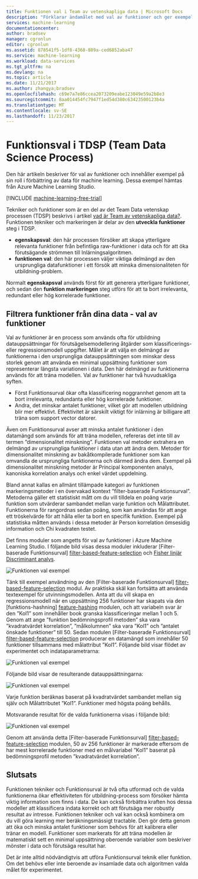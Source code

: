 ```yaml
---
title: Funktionen val i Team av vetenskapliga data | Microsoft Docs
description: "Förklarar ändamålet med val av funktioner och ger exempel på deras roll i förbättring av data för maskininlärning."
services: machine-learning
documentationcenter: 
author: bradsev
manager: cgronlun
editor: cgronlun
ms.assetid: 878541f5-1df8-4368-889a-ced6852aba47
ms.service: machine-learning
ms.workload: data-services
ms.tgt_pltfrm: na
ms.devlang: na
ms.topic: article
ms.date: 11/21/2017
ms.author: zhangya;bradsev
ms.openlocfilehash: c69e7a7e86ccea2073209eabe123049e59a2b8e3
ms.sourcegitcommit: 8aa014454fc7947f1ed54d380c63423500123b4a
ms.translationtype: MT
ms.contentlocale: sv-SE
ms.lasthandoff: 11/23/2017
---
```

# <a name="feature-selection-in-the-team-data-science-process-tdsp"></a>Funktionsval i TDSP (Team Data Science Process)
Den här artikeln beskriver för val av funktioner och innehåller exempel på sin roll i förbättring av data för machine learning. Dessa exempel hämtas från Azure Machine Learning Studio. 

[!INCLUDE [machine-learning-free-trial](../../../includes/machine-learning-free-trial.md)]

Tekniker och funktioner som är en del av det Team Data vetenskap processen (TDSP) beskrivs i artikel [vad är Team av vetenskapliga data?](overview.md). Funktionen tekniker och markeringen är delar av den **utveckla funktioner** steg i TDSP.

* **egenskapsval**: den här processen försöker att skapa ytterligare relevanta funktioner från befintliga raw-funktioner i data och för att öka förutsägande strömmen till Inlärningsalgoritmen.
* **funktionen val**: den här processen väljer viktiga delmängd av den ursprungliga datafunktioner i ett försök att minska dimensionaliteten för utbildning-problem.

Normalt **egenskapsval** används först för att generera ytterligare funktioner, och sedan den **funktion markeringen** steg utförs för att ta bort irrelevanta, redundant eller hög korrelerade funktioner.

## <a name="filter-features-from-your-data---feature-selection"></a>Filtrera funktioner från dina data - val av funktioner
Val av funktioner är en process som används ofta för utbildning datauppsättningar för förutsägelsemodellering åtgärder som klassificerings- eller regressionsmodell uppgifter. Målet är att välja en delmängd av funktionerna i den ursprungliga datauppsättningen som minskar dess storlek genom att använda en minimal uppsättning funktioner som representerar längsta variationen i data. Den här delmängd av funktionerna används för att träna modellen. Val av funktioner har två huvudsakliga syften.

* Först Funktionsurval ökar ofta klassificering noggrannhet genom att ta bort irrelevanta, redundanta eller hög korrelerade funktioner.
* Andra, det minskar antalet funktioner, vilket gör att modellen utbildning blir mer effektivt. Effektivitet är särskilt viktigt för inlärning är billigare att träna som support vector datorer.

Även om Funktionsurval avser att minska antalet funktioner i den datamängd som används för att träna modellen, refereras det inte till av termen ”dimensionalitet minskning”. Funktionen val metoder extrahera en delmängd av ursprungliga funktioner i data utan att ändra dem.  Metoder för dimensionalitet minskning av bakåtkompilerade funktioner som kan omvandla de ursprungliga funktionerna och därmed ändra dem. Exempel på dimensionalitet minskning metoder är Principal komponenten analys, kanoniska korrelation analys och enkel värdet uppdelning.

Bland annat kallas en allmänt tillämpade kategori av funktionen markeringsmetoder i en övervakad kontext ”filter-baserade Funktionsurval”. Metoderna gäller ett statistiskt mått om du vill tilldela en poäng varje funktion som utvärderar sambandet mellan varje funktion och Målattributet. Funktionerna för rangordnas sedan poäng, som kan användas för att ange ett tröskelvärde för att hålla eller ta bort en specifik funktion. Exempel på statistiska måtten används i dessa metoder är Person korrelation ömsesidig information och Chi kvadraten testet.

Det finns moduler som angetts för val av funktioner i Azure Machine Learning Studio. I följande bild visas dessa moduler inkluderar [Filter-baserade Funktionsurval] [ filter-based-feature-selection] och [Fisher linjär Discriminant analys][fisher-linear-discriminant-analysis].

![Funktionen val exempel](./media/select-features/feature-Selection.png)

Tänk till exempel användning av den [Filter-baserade Funktionsurval] [ filter-based-feature-selection] modul. Av praktiska skäl kan fortsätta att använda textexempel för utvinningsmodellen. Anta att du vill skapa en regressionsmodell när en uppsättning 256 funktioner har skapats via den [funktions-hashning] [ feature-hashing] modulen, och att variabeln svar är den ”Kol1” som innehåller book granska klassificeringar mellan 1 och 5. Genom att ange ”funktion bedömningsprofil metoden” ska vara ”kvadratvärdet korrelation”, ”målkolumnen” ska vara ”Kol1” och ”antalet önskade funktioner” till 50. Sedan modulen [Filter-baserade Funktionsurval] [ filter-based-feature-selection] producerar en datamängd som innehåller 50 funktioner tillsammans med målattribut ”Kol1”. Följande bild visar flödet av experimentet och indataparametrarna:

![Funktionen val exempel](./media/select-features/feature-Selection1.png)

Följande bild visar de resulterande datauppsättningarna:

![Funktionen val exempel](./media/select-features/feature-Selection2.png)

Varje funktion beräknas baserat på kvadratvärdet sambandet mellan sig själv och Målattributet ”Kol1”. Funktioner med högsta poäng behålls.

Motsvarande resultat för de valda funktionerna visas i följande bild:

![Funktionen val exempel](./media/select-features/feature-Selection3.png)

Genom att använda detta [Filter-baserade Funktionsurval] [ filter-based-feature-selection] modulen, 50 av 256 funktioner är markerade eftersom de har mest korrelerade funktioner med en målvariabel ”Kol1” baserat på bedömningsprofil metoden ”kvadratvärdet korrelation”.

## <a name="conclusion"></a>Slutsats
Funktionen tekniker och Funktionsurval är två ofta utformad och de valda funktionerna ökar effektiviteten för utbildning-process som försöker hämta viktig information som finns i data. De kan också förbättra kraften hos dessa modeller att klassificera indata korrekt och att förutsäga mer robustly resultat av intresse. Funktionen tekniker och val kan också kombinera om du vill göra learning mer beräkningsmässigt tractable. Den gör detta genom att öka och minska antalet funktioner som behövs för att kalibrera eller tränar en modell. Funktioner som markerats för att träna modellen är matematiskt sett en minimal uppsättning oberoende variabler som beskriver mönster i data och förutsäga resultat har.

Det är inte alltid nödvändigtvis att utföra Funktionsurval teknik eller funktion. Om det behövs eller inte beroende av insamlade data och algoritmen valda målet för experimentet.

<!-- Module References -->
[feature-hashing]: https://msdn.microsoft.com/library/azure/c9a82660-2d9c-411d-8122-4d9e0b3ce92a/
[filter-based-feature-selection]: https://msdn.microsoft.com/library/azure/918b356b-045c-412b-aa12-94a1d2dad90f/
[fisher-linear-discriminant-analysis]: https://msdn.microsoft.com/library/azure/dcaab0b2-59ca-4bec-bb66-79fd23540080/

